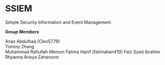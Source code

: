 # SSIEM
Simple Security Information and Event Management

***Group Members***  

Anas Abdulhaq  (Cleo5779)  
Tommy Zhang  
Muhammad Rafiullah Memon 
Fatima Hanif (fatimahanif10) 
Faiz Syed Ibrahim  
Rhyanna Arisya Zaharoom

